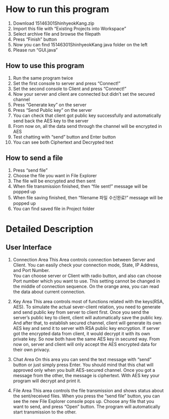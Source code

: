 #	How to run this program
1.	Download 15146301ShinhyeokKang.zip
2.	Import this file with “Existing Projects into Workspace”
3.	Select archive file and browse the filepath
4.	Press “Finish” button 
5.	Now you can find 15146301ShinhyeokKang java folder on the left
6.	Please run “GUI.java”

##	How to use this program
1.	Run the same program twice
2.	Set the first console to server and press “Connect!”
3.	Set the second console to Client and press “Connect!”
4.	Now your server and client are connected but didn’t set the secured channel
5.	Press “Generate key” on the server
6.	Press “Send Public key” on the server
7.	You can check that client got public key successfully and automatically send back the AES key to the server
8.	From now on, all the data send through the channel will be encrypted in AES
9.	Test chatting with “send” button and Enter button
10.	You can see both Ciphertext and Decrypted text

## How to send a file
1.	Press “send file”
2.	Choose the file you want in File Explorer
3.	The file will be encrypted and then sent
4.	When file transmission finished, then “file sent!” message will be popped up
5.	When file saving finished, then “filename 파일 수신완료!” message will be popped up
6.	You can find saved file in Project folder

# Detailed Description

##	User Interface
 
1.	Connection Area
This Area controls connection between Server and Client. You can easily check your connection mode, State, IP Address, and Port Number.  
You can choose server or Client with radio button, and also can choose Port number which you want to use. This setting cannot be changed in the middle of connection sequence. 
On the orange area, you can read the data about current connection.

2.	Key Area
This area controls most of functions related with the keys(RSA, AES). 
To simulate the actual sever-client relation, you need to generate and send public key from server to client first. Once you send the server’s public key to client, client will automatically save the public key. And after that, to establish secured channel, client will generate its own AES key and send it to server with RSA public key encryption. 
If server got the encrypted data from client, it would decrypt it with its own private key. So now both have the same AES key in secured way. From now on, server and client will only accept the AES encrypted data for their own privacy. 

3.	Chat Area
On this area you can send the text message with “send” button or just simply press Enter.
You should mind that this chat will approved only when you built AES-secured channel. Once you got a message from the other, the message is ciphertext. With AES key your program will decrypt and print it. 

4.	File Area
This area controls the file transmission and shows status about the sent/received files.
When you press the “send file” button, you can see the new File Explorer console pops up. Choose any file that you want to send, and press “Open” button. The program will automatically start transmission to the other.
